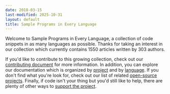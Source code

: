 ```yaml
---
date: 2018-03-15
last-modified: 2025-10-31
layout: default
title: Sample Programs in Every Language
---
```


Welcome to Sample Programs in Every Language, a collection of code snippets in as many languages as possible. Thanks for taking an interest in our collection which currently contains 1550 articles written by 303 authors.

If you'd like to contribute to this growing collection, check out our [contributing document](https://github.com/TheRenegadeCoder/sample-programs/blob/master/.github/CONTRIBUTING.md) for more information. In addition, you can explore our documentation which is organized by [project](/projects) and by [language](/languages). If you don't find what you're look for, check out our list of related [open-source projects](/related). Finally, if code isn't your thing but you'd still like to help, there are plenty of other ways to [support the project](https://therenegadecoder.com/updates/5-ways-you-can-support-the-renegade-coder/).